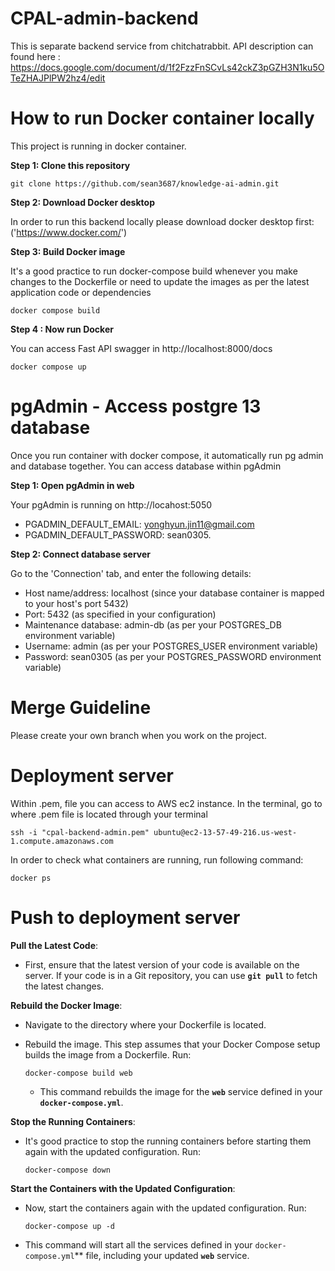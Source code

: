 
# CPAL-admin-backend

This is separate backend service from chitchatrabbit. 
API description can found here : https://docs.google.com/document/d/1f2FzzFnSCvLs42ckZ3pGZH3N1ku5OTeZHAJPlPW2hz4/edit

# How to run Docker container locally

This project is running in docker container. 

**Step 1: Clone this repository**

```
git clone https://github.com/sean3687/knowledge-ai-admin.git
``` 

**Step 2: Download Docker desktop**

In order to run this backend locally please download docker desktop first:('https://www.docker.com/')

**Step 3: Build Docker image**

It's a good practice to run docker-compose build whenever you make changes to the Dockerfile or need to update the images as per the latest application code or dependencies

```
docker compose build
```

**Step 4 : Now run Docker**

You can access Fast API swagger in http://localhost:8000/docs

```
docker compose up
```

# pgAdmin - Access postgre 13 database

Once you run container with docker compose, it automatically run pg admin and database together. You can access database within pgAdmin

**Step 1: Open pgAdmin in web**

Your pgAdmin is running on http://locahost:5050
- PGADMIN_DEFAULT_EMAIL: yonghyun.jin11@gmail.com 
- PGADMIN_DEFAULT_PASSWORD: sean0305.

**Step 2: Connect database server**

Go to the 'Connection' tab, and enter the following details:
- Host name/address: localhost (since your database container is mapped to your host's port 5432)
- Port: 5432 (as specified in your configuration)
- Maintenance database: admin-db (as per your POSTGRES_DB environment variable)
- Username: admin (as per your POSTGRES_USER environment variable)
- Password: sean0305 (as per your POSTGRES_PASSWORD environment variable)


# Merge Guideline

Please create your own branch when you work on the project.

# Deployment server

Within .pem, file you can access to AWS ec2 instance. In the terminal, go to where .pem file is located through your terminal

```
ssh -i "cpal-backend-admin.pem" ubuntu@ec2-13-57-49-216.us-west-1.compute.amazonaws.com
```


In order to check what containers are running, run following command:
```
docker ps
```

# Push to deployment server

**Pull the Latest Code**:

- First, ensure that the latest version of your code is available on the server. If your code is in a Git repository, you can use **`git pull`** to fetch the latest changes.

**Rebuild the Docker Image**:
- Navigate to the directory where your Dockerfile is located.
- Rebuild the image. This step assumes that your Docker Compose setup builds the image from a Dockerfile. Run:
        
    ```
    docker-compose build web
    ```    
  
        
    - This command rebuilds the image for the **`web`** service defined in your **`docker-compose.yml`**.

**Stop the Running Containers**:
- It's good practice to stop the running containers before starting them again with the updated configuration. Run:
    ```
    docker-compose down
    ```

        
**Start the Containers with the Updated Configuration**:
- Now, start the containers again with the updated configuration. Run:    
    ```
    docker-compose up -d
    ```
        
- This command will start all the services defined in your 
`docker-compose.yml`** file, including your updated **`web`** service.
